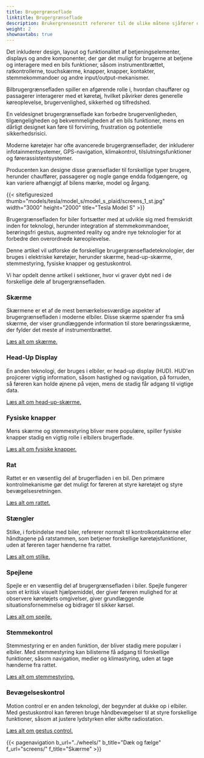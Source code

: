 ```yaml
---
title: Brugergrænseflade
linktitle: Brugergrænseflade
description: Brukergrensesnitt refererer til de ulike måtene sjåfører og passasjerer samhandler med funksjonene og kontrollene til et kjøretøy.
weight: 2
shownavtabs: true
---
```

<!-- markdownlint-disable MD033 -->
 Det inkluderer design, layout og funktionalitet af betjeningselementer, displays og andre komponenter, der gør det muligt for brugerne at betjene og interagere med en bils funktioner, såsom instrumentbrættet, ratkontrollerne, touchskærme, knapper, knapper, kontakter, stemmekommandoer og andre input/output-mekanismer.

Bilbrugergrænsefladen spiller en afgørende rolle i, hvordan chauffører og passagerer interagerer med et køretøj, hvilket påvirker deres generelle køreoplevelse, brugervenlighed, sikkerhed og tilfredshed.

En veldesignet brugergrænseflade kan forbedre brugervenligheden, tilgængeligheden og bekvemmeligheden af ​​en bils funktioner, mens en dårligt designet kan føre til forvirring, frustration og potentielle sikkerhedsrisici.

Moderne køretøjer har ofte avancerede brugergrænseflader, der inkluderer infotainmentsystemer, GPS-navigation, klimakontrol, tilslutningsfunktioner og førerassistentsystemer.

Producenten kan designe disse grænseflader til forskellige typer brugere, herunder chauffører, passagerer og nogle gange endda fodgængere, og kan variere afhængigt af bilens mærke, model og årgang.

{{< sitefiguresized thumb="models/tesla/model_s/model_s_plaid/screens_1_st.jpg" width="3000" height="2000" title="Tesla Model S" >}}

Brugergrænsefladen for biler fortsætter med at udvikle sig med fremskridt inden for teknologi, herunder integration af stemmekommandoer, berøringsfri gestus, augmented reality og andre nye teknologier for at forbedre den overordnede køreoplevelse.

Denne artikel vil udforske de forskellige brugergrænsefladeteknologier, der bruges i elektriske køretøjer, herunder skærme, head-up-skærme, stemmestyring, fysiske knapper og gestuskontrol.

Vi har opdelt denne artikel i sektioner, hvor vi graver dybt ned i de forskellige dele af brugergrænsefladen.

### Skærme

Skærmene er et af de mest bemærkelsesværdige aspekter af brugergrænsefladen i moderne elbiler. Disse skærme spænder fra små skærme, der viser grundlæggende information til store berøringsskærme, der fylder det meste af instrumentbrættet.

[Læs alt om skærme.](skærme/)

### Head-Up Display

En anden teknologi, der bruges i elbiler, er head-up display (HUD). HUD'en projicerer vigtig information, såsom hastighed og navigation, på forruden, så føreren kan holde øjnene på vejen, mens de stadig får adgang til vigtige data.

[Læs alt om head-up-skærme.](hud/)

### Fysiske knapper

Mens skærme og stemmestyring bliver mere populære, spiller fysiske knapper stadig en vigtig rolle i elbilers brugerflade.

[Læs alt om fysiske knapper.](knapper/)

### Rat

Rattet er en væsentlig del af brugerfladen i en bil. Den primære kontrolmekanisme gør det muligt for føreren at styre køretøjet og styre bevægelsesretningen.

[Læs alt om rattet.](rat/)

### Stængler

Stilke, i forbindelse med biler, refererer normalt til kontrolkontakterne eller håndtagene på ratstammen, som betjener forskellige køretøjsfunktioner, uden at føreren tager hænderne fra rattet.

[Læs alt om stilke.](stilke/)

### Spejlene

Spejle er en væsentlig del af brugergrænsefladen i biler. Spejle fungerer som et kritisk visuelt hjælpemiddel, der giver føreren mulighed for at observere køretøjets omgivelser, giver grundlæggende situationsfornemmelse og bidrager til sikker kørsel.

[Læs alt om spejle.](spejle/)

### Stemmekontrol

Stemmestyring er en anden funktion, der bliver stadig mere populær i elbiler. Med stemmestyring kan bilisterne få adgang til forskellige funktioner, såsom navigation, medier og klimastyring, uden at tage hænderne fra rattet.

[Læs alt om stemmestyring.](stemmekontrol/)

### Bevægelseskontrol

Motion control er en anden teknologi, der begynder at dukke op i elbiler. Med gestuskontrol kan føreren bruge håndbevægelser til at styre forskellige funktioner, såsom at justere lydstyrken eller skifte radiostation.

[Læs alt om gestus control.](gesturecontrol/)

{{< pagenavigation b_url="../wheels/" b_title="Dæk og fælge" f_url="screens/" f_title="Skærme" >}}